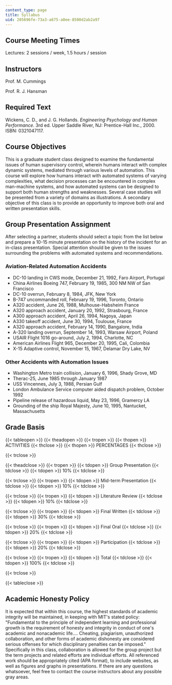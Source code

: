 ```yaml
---
content_type: page
title: Syllabus
uid: 205696fe-73a3-a675-a0ee-8500d2ab2a97
---
```


Course Meeting Times
--------------------

Lectures: 2 sessions / week, 1.5 hours / session

Instructors
-----------

Prof. M. Cummings

Prof. R. J. Hansman

Required Text
-------------

Wickens, C. D., and J. G. Hollands. _Engineering Psychology and Human Performance_. 3rd ed. Upper Saddle River, NJ: Prentice-Hall Inc., 2000. ISBN: 0321047117.

Course Objectives
-----------------

This is a graduate student class designed to examine the fundamental issues of human supervisory control, wherein humans interact with complex dynamic systems, mediated through various levels of automation. This course will explore how humans interact with automated systems of varying complexities, what decision processes can be encountered in complex man-machine systems, and how automated systems can be designed to support both human strengths and weaknesses. Several case studies will be presented from a variety of domains as illustrations. A secondary objective of this class is to provide an opportunity to improve both oral and written presentation skills.

Group Presentation Assignment
-----------------------------

After selecting a partner, students should select a topic from the list below and prepare a 10-15 minute presentation on the history of the incident for an in-class presentation. Special attention should be given to the issues surrounding the problems with automated systems and recommendations.

### Aviation-Related Automation Accidents

*   DC-10 landing in CWS mode, December 21, 1992, Faro Airport, Portugal
*   China Airlines Boeing 747, February 19, 1985, 300 NM NW of San Francisco
*   DC-10 overrun, February 8, 1984, JFK, New York
*   B-747 uncommanded roll, February 19, 1996, Toronto, Ontario
*   A320 accident, June 26, 1988, Mulhouse-Habsheim France
*   A320 approach accident, January 20, 1992, Strasbourg, France
*   A300 approach accident, April 26, 1994, Nagoya, Japan
*   A330 takeoff accident, June 30, 1994, Toulouse, France
*   A320 approach accident, February 14, 1990, Bangalore, India
*   A-320 landing overrun, September 14, 1993, Warsaw Airport, Poland
*   USAIR Flight 1016 go-around, July 2, 1994, Charlotte, NC
*   American Airlines Flight 965, December 20, 1995, Cali, Colombia
*   X-15 Adaptive control, November 15, 1967, Delamar Dry Lake, NV

### Other Accidents with Automation Issues

*   Washington Metro train collision, January 6, 1996, Shady Grove, MD
*   Therac-25, June 1985 through January 1987
*   USS Vincennes, July 3, 1988, Persian Gulf
*   London Ambulance Service computer aided dispatch problem, October 1992
*   Pipeline release of hazardous liquid, May 23, 1996, Gramercy LA
*   Grounding of the ship Royal Majesty, June 10, 1995, Nantucket, Massachusetts

Grade Basis
-----------

{{< tableopen >}}
{{< theadopen >}}
{{< tropen >}}
{{< thopen >}}
ACTIVITIES
{{< thclose >}}
{{< thopen >}}
PERCENTAGES
{{< thclose >}}

{{< trclose >}}

{{< theadclose >}}
{{< tropen >}}
{{< tdopen >}}
Group Presentation
{{< tdclose >}}
{{< tdopen >}}
10%
{{< tdclose >}}

{{< trclose >}}
{{< tropen >}}
{{< tdopen >}}
Mid-term Presentation
{{< tdclose >}}
{{< tdopen >}}
10%
{{< tdclose >}}

{{< trclose >}}
{{< tropen >}}
{{< tdopen >}}
Literature Review
{{< tdclose >}}
{{< tdopen >}}
10%
{{< tdclose >}}

{{< trclose >}}
{{< tropen >}}
{{< tdopen >}}
Final Written
{{< tdclose >}}
{{< tdopen >}}
30%
{{< tdclose >}}

{{< trclose >}}
{{< tropen >}}
{{< tdopen >}}
Final Oral
{{< tdclose >}}
{{< tdopen >}}
20%
{{< tdclose >}}

{{< trclose >}}
{{< tropen >}}
{{< tdopen >}}
Participation
{{< tdclose >}}
{{< tdopen >}}
20%
{{< tdclose >}}

{{< trclose >}}
{{< tropen >}}
{{< tdopen >}}
Total
{{< tdclose >}}
{{< tdopen >}}
100%
{{< tdclose >}}

{{< trclose >}}

{{< tableclose >}}

Academic Honesty Policy
-----------------------

It is expected that within this course, the highest standards of academic integrity will be maintained, in keeping with MIT's stated policy: "Fundamental to the principle of independent learning and professional growth is the requirement of honesty and integrity in conduct of one's academic and nonacademic life…. Cheating, plagiarism, unauthorized collaboration, and other forms of academic dishonesty are considered serious offenses for which disciplinary penalties can be imposed." Specifically in this class, collaboration is allowed for the group project but the term projects and related efforts are individual efforts. All referenced work should be appropriately cited (APA format), to include websites, as well as figures and graphs in presentations. If there are any questions whatsoever, feel free to contact the course instructors about any possible gray areas.